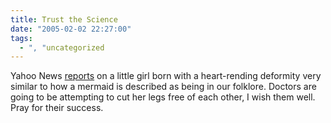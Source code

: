 ```yaml
---
title: Trust the Science
date: "2005-02-02 22:27:00"
tags:
  - ", "uncategorized
---
```

Yahoo News <a href="http://news.yahoo.com/news?tmpl=story&cid=574&u=/nm/20050202/wl_nm/life_peru_mermaid_dc_1&printer=1">reports</a>
on a little girl born with a heart-rending deformity very similar to
how a mermaid is described as being in our folklore.  Doctors are
going to be attempting to cut her legs free of each other, I wish
them well.  Pray for their success.


